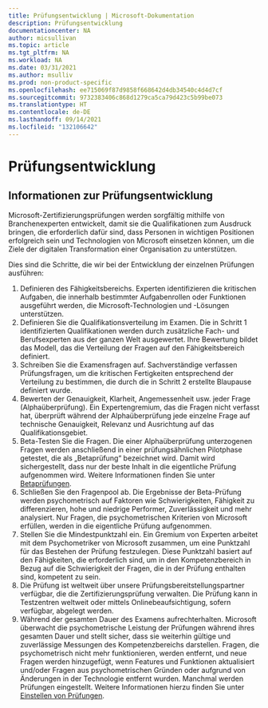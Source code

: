 ```yaml
---
title: Prüfungsentwicklung | Microsoft-Dokumentation
description: Prüfungsentwicklung
documentationcenter: NA
author: micsullivan
ms.topic: article
ms.tgt_pltfrm: NA
ms.workload: NA
ms.date: 03/31/2021
ms.author: msulliv
ms.prod: non-product-specific
ms.openlocfilehash: ee715069f87d9858f668642d4db34540c4d4d7cf
ms.sourcegitcommit: 9732383406c868d1279ca5ca79d423c5b99be073
ms.translationtype: HT
ms.contentlocale: de-DE
ms.lasthandoff: 09/14/2021
ms.locfileid: "132106642"
---
```

# <a name="exam-development"></a>Prüfungsentwicklung

## <a name="about-exam-development"></a>Informationen zur Prüfungsentwicklung

Microsoft-Zertifizierungsprüfungen werden sorgfältig mithilfe von Branchenexperten entwickelt, damit sie die Qualifikationen zum Ausdruck bringen, die erforderlich dafür sind, dass Personen in wichtigen Positionen erfolgreich sein und Technologien von Microsoft einsetzen können, um die Ziele der digitalen Transformation einer Organisation zu unterstützen.

Dies sind die Schritte, die wir bei der Entwicklung der einzelnen Prüfungen ausführen:

1. Definieren des Fähigkeitsbereichs. Experten identifizieren die kritischen Aufgaben, die innerhalb bestimmter Aufgabenrollen oder Funktionen ausgeführt werden, die Microsoft-Technologien und -Lösungen unterstützen.
2. Definieren Sie die Qualifikationsverteilung im Examen. Die in Schritt 1 identifizierten Qualifikationen werden durch zusätzliche Fach- und Berufsexperten aus der ganzen Welt ausgewertet. Ihre Bewertung bildet das Modell, das die Verteilung der Fragen auf den Fähigkeitsbereich definiert.
3. Schreiben Sie die Examensfragen auf. Sachverständige verfassen Prüfungsfragen, um die kritischen Fertigkeiten entsprechend der Verteilung zu bestimmen, die durch die in Schritt 2 erstellte Blaupause definiert wurde.
4. Bewerten der Genauigkeit, Klarheit, Angemessenheit usw. jeder Frage (Alphaüberprüfung). Ein Expertengremium, das die Fragen nicht verfasst hat, überprüft während der Alphaüberprüfung jede einzelne Frage auf technische Genauigkeit, Relevanz und Ausrichtung auf das Qualifikationsgebiet.
5. Beta-Testen Sie die Fragen. Die einer Alphaüberprüfung unterzogenen Fragen werden anschließend in einer prüfungsähnlichen Pilotphase getestet, die als „Betaprüfung“ bezeichnet wird. Damit wird sichergestellt, dass nur der beste Inhalt in die eigentliche Prüfung aufgenommen wird. Weitere Informationen finden Sie unter [Betaprüfungen](/learn/certifications/beta-exams). 
6. Schließen Sie den Fragenpool ab. Die Ergebnisse der Beta-Prüfung werden psychometrisch auf Faktoren wie Schwierigkeiten, Fähigkeit zu differenzieren, hohe und niedrige Performer, Zuverlässigkeit und mehr analysiert. Nur Fragen, die psychometrischen Kriterien von Microsoft erfüllen, werden in die eigentliche Prüfung aufgenommen.
7. Stellen Sie die Mindestpunktzahl ein. Ein Gremium von Experten arbeitet mit dem Psychometriker von Microsoft zusammen, um eine Punktzahl für das Bestehen der Prüfung festzulegen. Diese Punktzahl basiert auf den Fähigkeiten, die erforderlich sind, um in den Kompetenzbereich in Bezug auf die Schwierigkeit der Fragen, die in der Prüfung enthalten sind, kompetent zu sein.
8. Die Prüfung ist weltweit über unsere Prüfungsbereitstellungspartner verfügbar, die die Zertifizierungsprüfung verwalten. Die Prüfung kann in Testzentren weltweit oder mittels Onlinebeaufsichtigung, sofern verfügbar, abgelegt werden.
9. Während der gesamten Dauer des Examens aufrechterhalten. Microsoft überwacht die psychometrische Leistung der Prüfungen während ihres gesamten Dauer und stellt sicher, dass sie weiterhin gültige und zuverlässige Messungen des Kompetenzbereichs darstellen. Fragen, die psychometrisch nicht mehr funktionieren, werden entfernt, und neue Fragen werden hinzugefügt, wenn Features und Funktionen aktualisiert und/oder Fragen aus psychometrischen Gründen oder aufgrund von Änderungen in der Technologie entfernt wurden. Manchmal werden Prüfungen eingestellt. Weitere Informationen hierzu finden Sie unter [Einstellen von Prüfungen](/learn/certifications/retired-certification-exams).